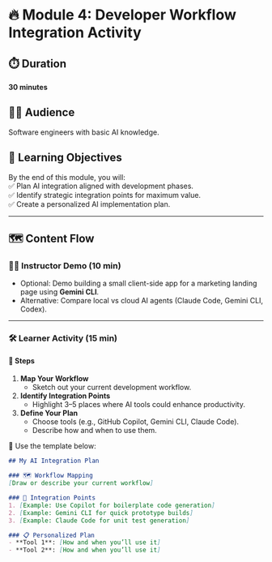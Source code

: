 # 🔥 Module 4: Developer Workflow Integration Activity

## ⏱️ Duration
**30 minutes**

## 👩‍💻 Audience
Software engineers with basic AI knowledge.

## 🎯 Learning Objectives
By the end of this module, you will:  
✅ Plan AI integration aligned with development phases.  
✅ Identify strategic integration points for maximum value.  
✅ Create a personalized AI implementation plan.  

---

## 🗺️ Content Flow

### 👨‍🏫 Instructor Demo (10 min)
- Optional: Demo building a small client-side app for a marketing landing page using **Gemini CLI**.  
- Alternative: Compare local vs cloud AI agents (Claude Code, Gemini CLI, Codex).  

---

### 🛠 Learner Activity (15 min)

#### 📝 Steps
1. **Map Your Workflow**
   - Sketch out your current development workflow.  
2. **Identify Integration Points**
   - Highlight 3–5 places where AI tools could enhance productivity.  
3. **Define Your Plan**
   - Choose tools (e.g., GitHub Copilot, Gemini CLI, Claude Code).  
   - Describe how and when to use them.  

📄 Use the template below:  

```markdown
## My AI Integration Plan

### 🗺 Workflow Mapping
[Draw or describe your current workflow]

### 🚀 Integration Points
1. [Example: Use Copilot for boilerplate code generation]
2. [Example: Gemini CLI for quick prototype builds]
3. [Example: Claude Code for unit test generation]

### 📋 Personalized Plan
- **Tool 1**: [How and when you’ll use it]
- **Tool 2**: [How and when you’ll use it]
